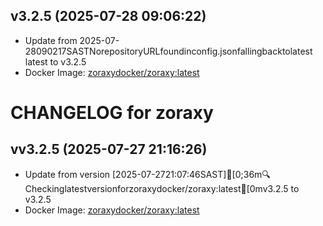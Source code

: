 ## v3.2.5 (2025-07-28 09:06:22)
- Update from 2025-07-28090217SASTNorepositoryURLfoundinconfig.jsonfallingbacktolatest
latest to v3.2.5
- Docker Image: [zoraxydocker/zoraxy:latest](https://hub.docker.com/r/zoraxydocker/zoraxy)

CHANGELOG for zoraxy
===================
## vv3.2.5 (2025-07-27 21:16:26)

- Update from version [2025-07-2721:07:46SAST][0;36m🔍Checkinglatestversionforzoraxydocker/zoraxy:latest[0mv3.2.5 to v3.2.5
- Docker Image: [zoraxydocker/zoraxy:latest](https://hub.docker.com/r/zoraxydocker/zoraxy)


 